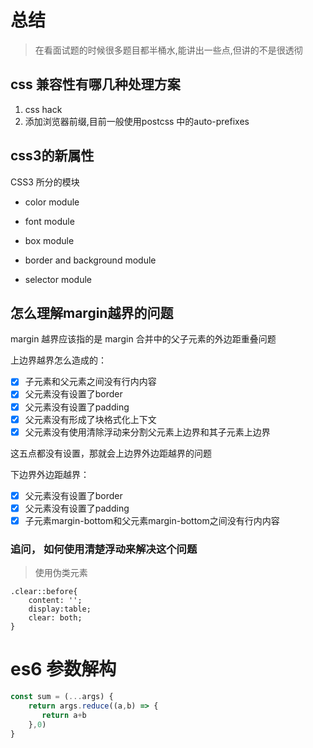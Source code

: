 # 总结

> 在看面试题的时候很多题目都半桶水,能讲出一些点,但讲的不是很透彻

## css 兼容性有哪几种处理方案

1. css hack
2. 添加浏览器前缀,目前一般使用postcss 中的auto-prefixes

## css3的新属性

CSS3 所分的模块

 - color module

 - font module

 - box module

 - border and background module

 - selector module

   

## 怎么理解margin越界的问题

margin 越界应该指的是 margin 合并中的父子元素的外边距重叠问题

上边界越界怎么造成的：

- [x] 子元素和父元素之间没有行内内容
- [x] 父元素没有设置了border
- [x] 父元素没有设置了padding
- [x] 父元素没有形成了块格式化上下文
- [x] 父元素没有使用清除浮动来分割父元素上边界和其子元素上边界

这五点都没有设置，那就会上边界外边距越界的问题

下边界外边距越界：

- [x] 父元素没有设置了border
- [x] 父元素没有设置了padding
- [x] 子元素margin-bottom和父元素margin-bottom之间没有行内内容

### 追问， 如何使用清楚浮动来解决这个问题

> 使用伪类元素

```
.clear::before{
	content: '';
	display:table;
	clear: both;
}
```

# es6 参数解构

```javascript
const sum = (...args) {
	return args.reduce((a,b) => {
       return a+b 
    },0)
}
```

